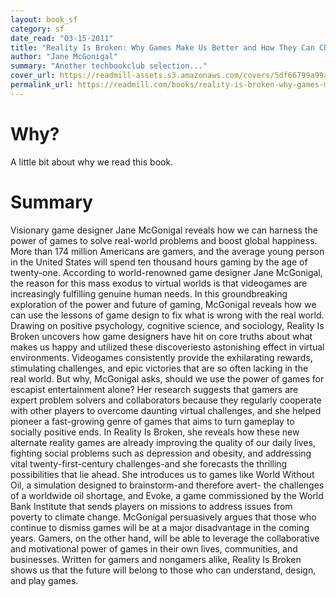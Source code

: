 ```yaml
---
layout: book_sf
category: sf
date_read: "03-15-2011"
title: "Reality Is Broken: Why Games Make Us Better and How They Can Change the World"
author: "Jane McGonigal"
summary: "Another techbookclub selection..."
cover_url: https://readmill-assets.s3.amazonaws.com/covers/5df66799a99ac3a57efb10564002e3ce-original.png?1332519058
permalink_url: https://readmill.com/books/reality-is-broken-why-games-make-us-better-and-how-they-can-change-the-world
---
```


# Why?
A little bit about why we read this book.

# Summary
Visionary game designer Jane McGonigal reveals how we can harness the power of games to solve real-world problems and boost global happiness.   More than 174 million Americans are gamers, and the average young person in the United States will spend ten thousand hours gaming by the age of twenty-one. According to world-renowned game designer Jane McGonigal, the reason for this mass exodus to virtual worlds is that videogames are increasingly fulfilling genuine human needs. In this groundbreaking exploration of the power and future of gaming, McGonigal reveals how we can use the lessons of game design to fix what is wrong with the real world.  Drawing on positive psychology, cognitive science, and sociology, Reality Is Broken uncovers how game designers have hit on core truths about what makes us happy and utilized these discoveriesto astonishing effect in virtual environments. Videogames consistently provide the exhilarating rewards, stimulating challenges, and epic victories that are so often lacking in the real world. But why, McGonigal asks, should we use the power of games for escapist entertainment alone? Her research suggests that gamers are expert problem solvers and collaborators because they regularly cooperate with other players to overcome daunting virtual challenges, and she helped pioneer a fast-growing genre of games that aims to turn gameplay to socially positive ends.  In Reality Is Broken, she reveals how these new alternate reality games are already improving the quality of our daily lives, fighting social problems such as depression and obesity, and addressing vital twenty-first-century challenges-and she forecasts the thrilling possibilities that lie ahead. She introduces us to games like World Without Oil, a simulation designed to brainstorm-and therefore avert- the challenges of a worldwide oil shortage, and Evoke, a game commissioned by the World Bank Institute that sends players on missions to address issues from poverty to climate change.  McGonigal persuasively argues that those who continue to dismiss games will be at a major disadvantage in the coming years. Gamers, on the other hand, will be able to leverage the collaborative and motivational power of games in their own lives, communities, and businesses. Written for gamers and nongamers alike, Reality Is Broken shows us that the future will belong to those who can understand, design, and play games.
